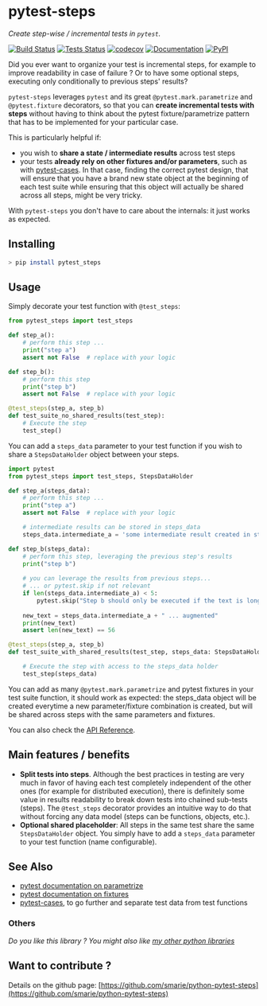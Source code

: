 # pytest-steps

*Create step-wise / incremental tests in `pytest`.*

[![Build Status](https://travis-ci.org/smarie/python-pytest-steps.svg?branch=master)](https://travis-ci.org/smarie/python-pytest-steps) [![Tests Status](https://smarie.github.io/python-pytest-steps/junit/junit-badge.svg?dummy=8484744)](https://smarie.github.io/python-pytest-steps/junit/report.html) [![codecov](https://codecov.io/gh/smarie/python-pytest-steps/branch/master/graph/badge.svg)](https://codecov.io/gh/smarie/python-pytest-steps) [![Documentation](https://img.shields.io/badge/docs-latest-blue.svg)](https://smarie.github.io/python-pytest-steps/) [![PyPI](https://img.shields.io/badge/PyPI-pytest_steps-blue.svg)](https://pypi.python.org/pypi/pytest_steps/)

Did you ever want to organize your test is incremental steps, for example to improve readability in case of failure ? Or to have some optional steps, executing only conditionally to previous steps' results?

`pytest-steps` leverages `pytest` and its great `@pytest.mark.parametrize` and `@pytest.fixture` decorators, so that you can **create incremental tests with steps** without having to think about the pytest fixture/parametrize pattern that has to be implemented for your particular case. 

This is particularly helpful if:
 
 - you wish to **share a state / intermediate results** across test steps
 - your tests **already rely on other fixtures and/or parameters**, such as with [pytest-cases](https://smarie.github.io/python-pytest-cases/). In that case, finding the correct pytest design, that will ensure that you have a brand new state object at the beginning of each test suite while ensuring that this object will actually be shared across all steps, might be very tricky. 

With `pytest-steps` you don't have to care about the internals: it just works as expected.


## Installing

```bash
> pip install pytest_steps
```

## Usage
 
Simply decorate your test function with `@test_steps`:

```python
from pytest_steps import test_steps

def step_a():
    # perform this step ...
    print("step a")
    assert not False  # replace with your logic

def step_b():
    # perform this step
    print("step b")
    assert not False  # replace with your logic

@test_steps(step_a, step_b)
def test_suite_no_shared_results(test_step):
    # Execute the step
    test_step()
```

You can add a `steps_data` parameter to your test function if you wish to share a `StepsDataHolder` object between your steps.

```python
import pytest
from pytest_steps import test_steps, StepsDataHolder

def step_a(steps_data):
    # perform this step ...
    print("step a")
    assert not False  # replace with your logic

    # intermediate results can be stored in steps_data
    steps_data.intermediate_a = 'some intermediate result created in step a'

def step_b(steps_data):
    # perform this step, leveraging the previous step's results
    print("step b")
    
    # you can leverage the results from previous steps... 
    # ... or pytest.skip if not relevant
    if len(steps_data.intermediate_a) < 5:
        pytest.skip("Step b should only be executed if the text is long enough")
    
    new_text = steps_data.intermediate_a + " ... augmented"  
    print(new_text)
    assert len(new_text) == 56

@test_steps(step_a, step_b)
def test_suite_with_shared_results(test_step, steps_data: StepsDataHolder):

    # Execute the step with access to the steps_data holder
    test_step(steps_data)
```

You can add as many `@pytest.mark.parametrize` and pytest fixtures in your test suite function, it should work as expected: the steps_data object will be created everytime a new parameter/fixture combination is created, but will be shared across steps with the same parameters and fixtures.

You can also check the [API Reference](./api_reference.md).


## Main features / benefits

 * **Split tests into steps**. Although the best practices in testing are very much in favor of having each test completely independent of the other ones (for example for distributed execution), there is definitely some value in results readability to break down tests into chained sub-tests (steps). The `@test_steps` decorator provides an intuitive way to do that without forcing any data model (steps can be functions, objects, etc.).
 * **Optional shared placeholder**: All steps in the same test share the same `StepsDataHolder` object. You simply have to add a `steps_data` parameter to your test function (name configurable).


## See Also

 - [pytest documentation on parametrize](https://docs.pytest.org/en/latest/parametrize.html)
 - [pytest documentation on fixtures](https://docs.pytest.org/en/latest/fixture.html)
 - [pytest-cases](https://smarie.github.io/python-pytest-cases/), to go further and separate test data from test functions

### Others

*Do you like this library ? You might also like [my other python libraries](https://github.com/smarie/OVERVIEW#python)* 

## Want to contribute ?

Details on the github page: [https://github.com/smarie/python-pytest-steps](https://github.com/smarie/python-pytest-steps)
